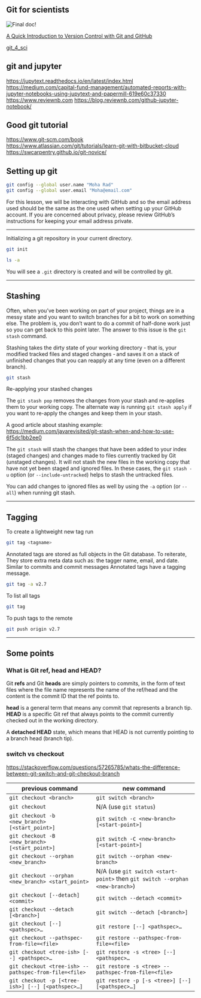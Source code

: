 ## Git for scientists

![Final doc!](https://phdcomics.com/comics/archive/phd101212s.gif "My git notes")

[A Quick Introduction to Version Control with Git and GitHub](https://journals.plos.org/ploscompbiol/article?id=10.1371/journal.pcbi.1004668)

[git_4_sci](https://milesmcbain.github.io/git_4_sci/index.html)

## git and jupyter

https://jupytext.readthedocs.io/en/latest/index.html
https://medium.com/capital-fund-management/automated-reports-with-jupyter-notebooks-using-jupytext-and-papermill-619e60c37330
https://www.reviewnb.com
https://blog.reviewnb.com/github-jupyter-notebook/

## Good git tutorial

https://www.git-scm.com/book
https://www.atlassian.com/git/tutorials/learn-git-with-bitbucket-cloud
https://swcarpentry.github.io/git-novice/

## Setting up git

```sh
git config --global user.name "Moha Rad"
git config --global user.email "Moha@email.com"
```

For this lesson, we will be interacting with GitHub and so the email address used should be the same as the one used when setting up your GitHub account. If you are concerned about privacy, please review GitHub’s instructions for keeping your email address private.

---

Initializing a git repository in your current directory.

```sh
git init
```

```sh
ls -a
```

You will see a `.git` directory is created and will be controlled by git.

---

## Stashing

Often, when you’ve been working on part of your project, things are in a messy state and you want to switch branches for a bit to work on something else. The problem is, you don’t want to do a commit of half-done work just so you can get back to this point later. The answer to this issue is the `git stash` command.

Stashing takes the dirty state of your working directory - that is, your modified tracked files and staged changes - and saves it on a stack of unfinished changes that you can reapply at any time (even on a different branch).

```sh
git stash
```

Re-applying your stashed changes

The `git stash pop` removes the changes from your stash and re-applies them to your working copy. The alternate way is running `git stash apply` if you want to re-apply the changes and keep them in your stash.

A good article about stashing example: https://medium.com/javarevisited/git-stash-when-and-how-to-use-6f5dc1bb2ee0

The `git stash` will stash the changes that have been added to your index (staged changes) and changes made to files currently tracked by Git (unstaged changes). It will not stash the new files in the working copy that have not yet been staged and ignored files. In these cases, the `git stash -u` option (or `--include-untracked`) helps to stash the untracked files.

You can add changes to ignored files as well by using the `-a` option (or `--all`) when running git stash.

---

## Tagging

To create a lightweight new tag run

```sh
git tag <tagname>
```

Annotated tags are stored as full objects in the Git database. To reiterate, They store extra meta data such as: the tagger name, email, and date. Similar to commits and commit messages Annotated tags have a tagging message.

```sh
git tag -a v2.7
```

To list all tags

```sh
git tag
```

To push tags to the remote

```sh
git push origin v2.7
```

---

## Some points

### What is Git ref, head and HEAD?

Git **refs** and Git **heads** are simply pointers to commits, in the form of text files where the file name represents the name of the ref/head and the content is the commit ID that the ref points to.

**head** is a general term that means any commit that represents a branch tip. **HEAD** is a specific Git ref that always points to the commit currently checked out in the working directory.

A **detached HEAD** state, which means that HEAD is not currently pointing to a branch head (branch tip).

### switch vs checkout

https://stackoverflow.com/questions/57265785/whats-the-difference-between-git-switch-and-git-checkout-branch

| previous command                                      | new command                                                                  |
| ----------------                                      | -----------                                                                  |
| `git checkout <branch>`                               | `git switch <branch>`                                                        |
| `git checkout`                                        | N/A (use `git status`)                                                       |
| `git checkout -b <new_branch> [<start_point>]`        | `git switch -c <new-branch> [<start-point>]`                                 |
| `git checkout -B <new_branch> [<start_point>]`        | `git switch -C <new-branch> [<start-point>]`                                 |
| `git checkout --orphan <new_branch>`                  | `git switch --orphan <new-branch>`                                           |
| `git checkout --orphan <new_branch> <start_point>`    | N/A (use `git switch <start-point>` then `git switch --orphan <new-branch>`) |
| `git checkout [--detach] <commit>`                    | `git switch --detach <commit>`                                               |
| `git checkout --detach [<branch>]`                    | `git switch --detach [<branch>]`                                             |
| `git checkout [--] <pathspec>…`                       | `git restore [--] <pathspec>…`                                               |
| `git checkout --pathspec-from-file=<file>`            | `git restore --pathspec-from-file=<file>`                                    |
| `git checkout <tree-ish> [--] <pathspec>…`            | `git restore -s <tree> [--] <pathspec>…`                                     |
| `git checkout <tree-ish> --pathspec-from-file=<file>` | `git restore -s <tree> --pathspec-from-file=<file>`                          |
| `git checkout -p [<tree-ish>] [--] [<pathspec>…]`     | `git restore -p [-s <tree>] [--] [<pathspec>…]`                              |





